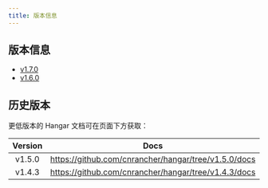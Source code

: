 ```yaml
---
title: 版本信息
---
```


## 版本信息

- [v1.7.0](/v1.7/)
- [v1.6.0](/v1.6/)

## 历史版本

更低版本的 Hangar 文档可在页面下方获取：

| Version | Docs |
|:-------:|:----:|
| v1.5.0  | https://github.com/cnrancher/hangar/tree/v1.5.0/docs |
| v1.4.3  | https://github.com/cnrancher/hangar/tree/v1.4.3/docs |
